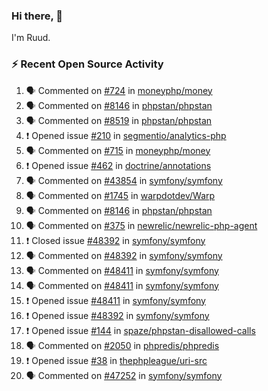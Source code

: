 ### Hi there, 👋

I'm Ruud.
 
### :zap: Recent Open Source Activity

<!--START_SECTION:activity-->
1. 🗣 Commented on [#724](https://github.com/moneyphp/money/issues/724) in [moneyphp/money](https://github.com/moneyphp/money)
2. 🗣 Commented on [#8146](https://github.com/phpstan/phpstan/issues/8146) in [phpstan/phpstan](https://github.com/phpstan/phpstan)
3. 🗣 Commented on [#8519](https://github.com/phpstan/phpstan/issues/8519) in [phpstan/phpstan](https://github.com/phpstan/phpstan)
4. ❗️ Opened issue [#210](https://github.com/segmentio/analytics-php/issues/210) in [segmentio/analytics-php](https://github.com/segmentio/analytics-php)
5. 🗣 Commented on [#715](https://github.com/moneyphp/money/issues/715) in [moneyphp/money](https://github.com/moneyphp/money)
6. ❗️ Opened issue [#462](https://github.com/doctrine/annotations/issues/462) in [doctrine/annotations](https://github.com/doctrine/annotations)
7. 🗣 Commented on [#43854](https://github.com/symfony/symfony/issues/43854) in [symfony/symfony](https://github.com/symfony/symfony)
8. 🗣 Commented on [#1745](https://github.com/warpdotdev/Warp/issues/1745) in [warpdotdev/Warp](https://github.com/warpdotdev/Warp)
9. 🗣 Commented on [#8146](https://github.com/phpstan/phpstan/issues/8146) in [phpstan/phpstan](https://github.com/phpstan/phpstan)
10. 🗣 Commented on [#375](https://github.com/newrelic/newrelic-php-agent/issues/375) in [newrelic/newrelic-php-agent](https://github.com/newrelic/newrelic-php-agent)
11. ❗️ Closed issue [#48392](https://github.com/symfony/symfony/issues/48392) in [symfony/symfony](https://github.com/symfony/symfony)
12. 🗣 Commented on [#48392](https://github.com/symfony/symfony/issues/48392) in [symfony/symfony](https://github.com/symfony/symfony)
13. 🗣 Commented on [#48411](https://github.com/symfony/symfony/issues/48411) in [symfony/symfony](https://github.com/symfony/symfony)
14. 🗣 Commented on [#48411](https://github.com/symfony/symfony/issues/48411) in [symfony/symfony](https://github.com/symfony/symfony)
15. ❗️ Opened issue [#48411](https://github.com/symfony/symfony/issues/48411) in [symfony/symfony](https://github.com/symfony/symfony)
16. ❗️ Opened issue [#48392](https://github.com/symfony/symfony/issues/48392) in [symfony/symfony](https://github.com/symfony/symfony)
17. ❗️ Opened issue [#144](https://github.com/spaze/phpstan-disallowed-calls/issues/144) in [spaze/phpstan-disallowed-calls](https://github.com/spaze/phpstan-disallowed-calls)
18. 🗣 Commented on [#2050](https://github.com/phpredis/phpredis/issues/2050) in [phpredis/phpredis](https://github.com/phpredis/phpredis)
19. ❗️ Opened issue [#38](https://github.com/thephpleague/uri-src/issues/38) in [thephpleague/uri-src](https://github.com/thephpleague/uri-src)
20. 🗣 Commented on [#47252](https://github.com/symfony/symfony/issues/47252) in [symfony/symfony](https://github.com/symfony/symfony)
<!--END_SECTION:activity-->
